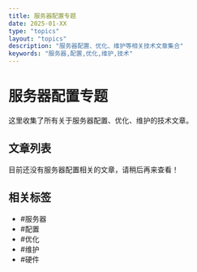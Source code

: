 ```yaml
---
title: 服务器配置专题
date: 2025-01-XX
type: "topics"
layout: "topics"
description: "服务器配置、优化、维护等相关技术文章集合"
keywords: "服务器,配置,优化,维护,技术"
---
```


# 服务器配置专题

这里收集了所有关于服务器配置、优化、维护的技术文章。

## 文章列表

目前还没有服务器配置相关的文章，请稍后再来查看！

## 相关标签

- #服务器
- #配置
- #优化
- #维护
- #硬件

